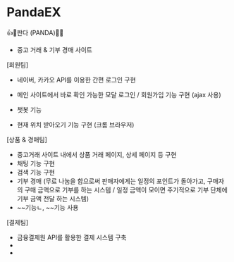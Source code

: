 # PandaEX
👍💚판다 (PANDA)💚🥁
- 중고 거래 & 기부 경매 사이트 



[회원팀] 
- 네이버, 카카오 API를 이용한 간편 로그인 구현 

- 메인 사이트에서 바로 확인 가능한 모달 로그인 / 회원가입 기능 구현 (ajax 사용) 
- 챗봇 기능 
- 현재 위치 받아오기 기능 구현 (크롬 브라우저) 

[상품 & 경매팀]
- 중고거래 사이트 내에서 상품 거래 페이지, 상세 페이지 등 구현 
- 채팅 기능 구현 
- 검색 기능 구현 
- 기부 경매 (무료 나눔을 함으로써 판매자에게는 일정의 포인트가 돌아가고, 구매자의 구매 금액으로 기부를 하는 시스템 / 일정 금액이 모이면 주기적으로 기부 단체에 기부 금액 전달 하는 시스템)
- ~~기능ㄴ, ~~기능 사용


[결제팀]
- 금융결제원 API를 활용한 결제 시스템 구축
-
-
